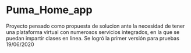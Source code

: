 # Puma_Home_app

Proyecto pensado como propuesta de solucion ante
la necesidad de tener una plataforma virtual con
numerosos servicios integrados, en la que se puedan 
impartir clases en linea.
Se logró la primer versión para pruebas 19/06/2020
